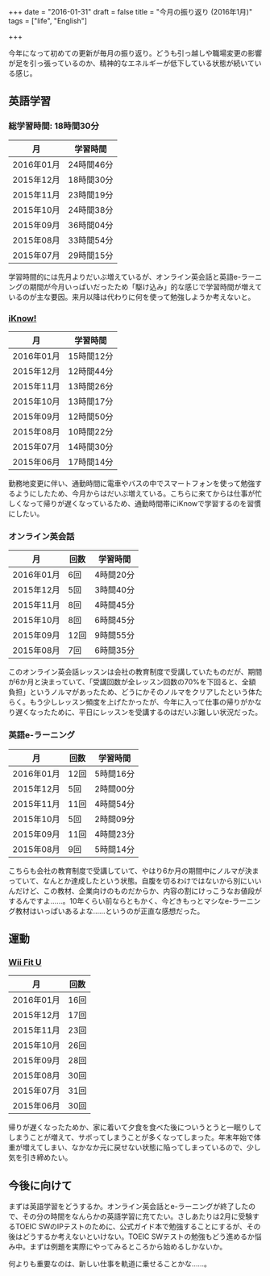 +++
date = "2016-01-31"
draft = false
title = "今月の振り返り (2016年1月)"
tags = ["life", "English"]

+++

今年になって初めての更新が毎月の振り返り。どうも引っ越しや職場変更の影響が足を引っ張っているのか、精神的なエネルギーが低下している状態が続いている感じ。


英語学習
--------------------------------

### 総学習時間: 18時間30分

| 月         | 学習時間   |
|------------|------------|
| 2016年01月 | 24時間46分 |
| 2015年12月 | 18時間30分 |
| 2015年11月 | 23時間19分 |
| 2015年10月 | 24時間38分 |
| 2015年09月 | 36時間04分 |
| 2015年08月 | 33時間54分 |
| 2015年07月 | 29時間15分 |

学習時間的には先月よりだいぶ増えているが、オンライン英会話と英語e-ラーニングの期間が今月いっぱいだったため「駆け込み」的な感じで学習時間が増えているのが主な要因。来月以降は代わりに何を使って勉強しようか考えないと。

### [iKnow!](http://iknow.jp)

| 月         | 学習時間   |
|------------|------------|
| 2016年01月 | 15時間12分 |
| 2015年12月 | 12時間44分 |
| 2015年11月 | 13時間26分 |
| 2015年10月 | 13時間17分 |
| 2015年09月 | 12時間50分 |
| 2015年08月 | 10時間22分 |
| 2015年07月 | 14時間30分 |
| 2015年06月 | 17時間14分 |

勤務地変更に伴い、通勤時間に電車やバスの中でスマートフォンを使って勉強するようにしたため、今月からはだいぶ増えている。こちらに来てからは仕事が忙しくなって帰りが遅くなっているため、通勤時間帯にiKnowで学習するのを習慣にしたい。

### オンライン英会話

| 月         | 回数 | 学習時間   |
|------------|------|------------|
| 2016年01月 |  6回 |  4時間20分 |
| 2015年12月 |  5回 |  3時間40分 |
| 2015年11月 |  8回 |  4時間45分 |
| 2015年10月 |  8回 |  6時間45分 |
| 2015年09月 | 12回 |  9時間55分 |
| 2015年08月 |  7回 |  6時間35分 |

このオンライン英会話レッスンは会社の教育制度で受講していたものだが、期間が6か月と決まっていて、「受講回数が全レッスン回数の70%を下回ると、全額負担」というノルマがあったため、どうにかそのノルマをクリアしたという体たらく。もう少しレッスン頻度を上げたかったが、今年に入って仕事の帰りがかなり遅くなったために、平日にレッスンを受講するのはだいぶ難しい状況だった。

### 英語e-ラーニング

| 月         | 回数 | 学習時間   |
|------------|------|------------|
| 2016年01月 | 12回 |  5時間16分 |
| 2015年12月 |  5回 |  2時間00分 |
| 2015年11月 | 11回 |  4時間54分 |
| 2015年10月 |  5回 |  2時間09分 |
| 2015年09月 | 11回 |  4時間23分 |
| 2015年08月 |  9回 |  5時間14分 |

こちらも会社の教育制度で受講していて、やはり6か月の期間中にノルマが決まっていて、なんとか達成したという状態。自腹を切るわけではないから別にいいんだけど、この教材、企業向けのものだからか、内容の割にけっこうなお値段がするんですよ……。10年くらい前ならともかく、今どきもっとマシなe-ラーニング教材はいっぱいあるよな……というのが正直な感想だった。


運動
--------------------------------

### [Wii Fit U](http://www.nintendo.co.jp/wiiu/astj/)

| 月         | 回数 |
|------------|------|
| 2016年01月 | 16回 |
| 2015年12月 | 17回 |
| 2015年11月 | 23回 |
| 2015年10月 | 26回 |
| 2015年09月 | 28回 |
| 2015年08月 | 30回 |
| 2015年07月 | 31回 |
| 2015年06月 | 30回 |

帰りが遅くなったためか、家に着いて夕食を食べた後についうとうと一眠りしてしまうことが増えて、サボってしまうことが多くなってしまった。年末年始で体重が増えてしまい、なかなか元に戻せない状態に陥ってしまっているので、少し気を引き締めたい。


今後に向けて
--------------------------------

まずは英語学習をどうするか。オンライン英会話とe-ラーニングが終了したので、その分の時間をなんらかの英語学習に充てたい。さしあたりは2月に受験するTOEIC SWのIPテストのために、公式ガイド本で勉強することにするが、その後はどうするか考えないといけない。TOEIC SWテストの勉強もどう進めるか悩み中。まずは例題を実際にやってみるところから始めるしかないか。

何よりも重要なのは、新しい仕事を軌道に乗せることかな……。
